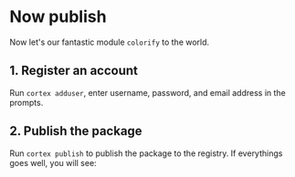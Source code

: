 # Now publish

Now let's our fantastic module `colorify` to the world.

## 1. Register an account

Run `cortex adduser`, enter username, password, and email address in the prompts.


## 2. Publish the package

Run `cortex publish` to publish the package to the registry. If everythings goes well, you will see:

